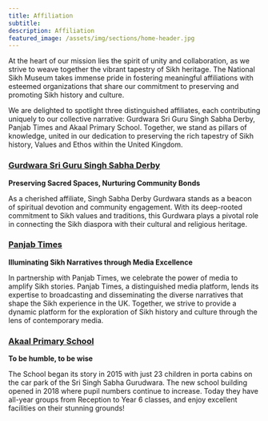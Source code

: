 ```yaml
---
title: Affiliation
subtitle:
description: Affiliation
featured_image: /assets/img/sections/home-header.jpg
---
```


At the heart of our mission lies the spirit of unity and collaboration, as we strive to weave together the vibrant tapestry of Sikh heritage. The National Sikh Museum takes immense pride in fostering meaningful affiliations with esteemed organizations that share our commitment to preserving and promoting Sikh history and culture.

We are delighted to spotlight three distinguished affiliates, each contributing uniquely to our collective narrative: Gurdwara Sri Guru Singh Sabha Derby, Panjab Times and Akaal Primary School. Together, we stand as pillars of knowledge, united in our dedication to preserving the rich tapestry of Sikh history, Values and Ethos within the United Kingdom.

### [Gurdwara Sri Guru Singh Sabha Derby](https://sgssderby.com)

**Preserving Sacred Spaces, Nurturing Community Bonds**

As a cherished affiliate, Singh Sabha Derby Gurdwara stands as a beacon of spiritual devotion and community engagement. With its deep-rooted commitment to Sikh values and traditions, this Gurdwara plays a pivotal role in connecting the Sikh diaspora with their cultural and religious heritage.

### [Panjab Times](https://panjabtimes.uk)

**Illuminating Sikh Narratives through Media Excellence**

In partnership with Panjab Times, we celebrate the power of media to amplify Sikh stories. Panjab Times, a distinguished media platform, lends its expertise to broadcasting and disseminating the diverse narratives that shape the Sikh experience in the UK. Together, we strive to provide a dynamic platform for the exploration of Sikh history and culture through the lens of contemporary media.

### [Akaal Primary School](https://www.nishkamschooltrust.org/aps/)

  **To be humble, to be wise**
  
The School began its story in 2015 with just 23 children in porta cabins on the car park of the Sri Singh Sabha Gurudwara. The new school building opened in 2018 where pupil numbers continue to increase. Today they have all-year groups from Reception to Year 6 classes, and enjoy excellent facilities on their stunning grounds!
